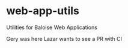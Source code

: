 # web-app-utils

Utilities for Baloise Web Applications

Gery was here
Lazar wants to see a PR with CI
